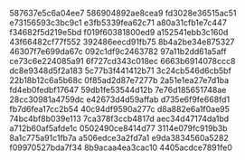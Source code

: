 587637e5c6a04ee7
586904892ae8cea9
fd3028e36515ac51
e73156593c3bc9c1
e3fb5339fea62c71
a80a31cfb1e7c447
f34682f5d219e5bd
f019f60381800ed9
a152541ebb3c160d
43f66482cf77f552
392486eecd91fb75
8b4a2be34e875327
46307f7e699da67c
092c1df9c2463782
97a11b2dd61a5aff
ce73c6e224085a91
6f727cd343c018ec
6663b6914078ccc8
dc8e9348d5f2a183
5c77b3f441412b71
3c24cb546d6cb5bf
22b18b12c6a5b68c
0f85ad2d87e7277b
2a51e1ea27e7d1ba
fd4eb0fedbf17647
59db1fe53544d12b
7e76d185651748ae
28cc30981a4759dc
e42673d4d59affab
d735e6f9fe668fd1
fb7d6fea17cc2b54
40c94df9590a277c
d8a882e6a1f0ae95
74bc4bf8b039e113
7ca378f3ccb4817d
aec34d47174da1bd
a712b60af5afde1c
0502490ce8414d77
3114e079fc919b3b
8a1c775a91c1fb7a
a506edce3a2fd7a1
e9da3834560a5282
f09970527bda7f34
8b9acaa4ea3cac10
4405acdce7891fe0
